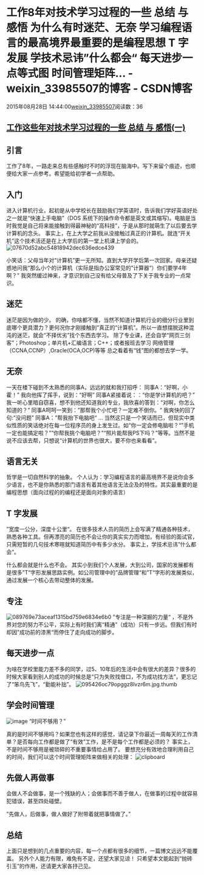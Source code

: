 # 工作8年对技术学习过程的一些 总结 与 感悟 为什么有时迷茫、无奈 学习编程语言的最高境界最重要的是编程思想 T 字发展 学技术忌讳”什么都会“ 每天进步一点等式图 时间管理矩阵... - weixin_33985507的博客 - CSDN博客
2015年08月28日 14:44:00[weixin_33985507](https://me.csdn.net/weixin_33985507)阅读数：36
## [工作这些年对技术学习过程的一些 总结 与 感悟(一)](http://www.cnblogs.com/HQFZ/p/4761650.html)
## 引言
工作了8年，一路走来总有些感触时不时的浮现在脑海中。写下来留个痕迹，也顺便给大家一点参考。希望能给初学者一点帮助。
## 入门
进入计算机行业，起初是从中学校长在鼓励我们学英语时，告诉我们学好英语好处之一就是“快速上手电脑”（DOS 系统下的操作命令都是英文或其缩写)。电脑是当时我觉是自己将来能接触到得最神秘的“高科技”，于是从那时就萌生了以后要去学计算机的念头。
事实上，在上大学之前我从没接触过真正的计算机。就连“开关机”这个技术活还是在上大学后的第一堂上机课上学会的。
![07670d52abc54818942dec636edce439](https://images0.cnblogs.com/blog/684558/201508/262207577977464.jpg)
> 
小笑话：父母当年对“计算机”更一无所知。直到大学开学后第一次回家。母亲还疑惑地问我“那么小个的计算机（实际是指办公室常见的”计算器“）你们要学4年啊？”
我突然缓过神来，才意识到自己没有给父母普及了下关于我专业的一点常识。
## 迷茫
> 
迷茫是因为做的少。
的确，你啥都不懂，当然不知道计算机行业的细分行业里到底哪个更具潜力？更何况你才刚接触到”真正的“计算机”。所以一直想摆脱这种混沌的迷茫，就会“不择优劣”找个东西去学习。
除了专业课，还会自学“网页三剑客”；Photoshop；单片机+汇编语言；C++；或者报班去学习 网络管理（CCNA,CCNP）,Oracle(OCA,OCP)等等
总之看着有“钱”图的都想去学一学。
## 无奈
> 
一天在楼下碰到不太熟悉的同事A，远远的就和我打招呼：
同事A：“好啊，小霍！”
我向他挥了挥手，说到：“好啊”
同事A紧接着说：：“你是学计算机的吧？”
我一听心里暗自窃喜，想不到他还知道我的专业，我欣喜的答到：“对啊，你怎么知道的？”
同事A呵呵一笑到：”那帮我个小忙吧？一定难不倒你。“
我爽快的回了句:”没问题”
同事A：”帮我抬下电脑吧“
…
当然这只是一个笑话而已，但现实中类似性质的笑话绝对在每一位程序员的身上发生过。如“你一定会修电脑啦？“”手机一定也能搞定啦？””你帮我挑个电脑吧？”“照片能帮我PS下吗？”等等。当然不是说不应该去帮，只想说“计算机的世界也很大，要不你也来看看”。
## 语言无关
> 
哲学是一切自然科学的抽象。
个人认为：学习编程语言的最高境界不是说你会多少语言，也不是你熟悉的那门语言有着其他语言无法企及的特性。其实最重要的是编程思想（面向过程的的编程还是面向对象的语言）
## T 字发展
> 
”宽度一公分，深度十公里“。
在很多技术人员的简历上会写满了精通各种技术，熟悉各种工具。但再漂亮的简历也不会让你的真实实力而增加，有经验的面试官，只需短暂的几句技术寒暄就知道简历中有多少水分。
事实上，学技术忌讳”什么都会“。
> 
什么都会就是什么也不会。
其实小到我们个人发展，大到公司，国家的发展都有是很多”T“字形发展思路实例。如公司管理中的”品牌管理“和”T“字形的发展类似，通过发展一个核心去带动整体的发展。
## 专注
![089769e73aceaf1315bd759e6834e6b0](https://images0.cnblogs.com/blog/684558/201508/271634341873602.png)
”专注是一种深掘的力量“ ，不是外界对您的努力不公平，实际上有时我们离“精通”（成功）只有一步远。但我们有时却因”成功前的漆黑“而停住了走向成功的脚步。
## 每天进步一点
为啥在学校里能力差不多的同学，过5、10年后的生活中会有很大的差异？很多的时候大家看到别人的成功的时候总是“只为失败找借口，不为成功找方法”，更忘记了“笨鸟先飞”，“勤能补拙”。
![095426oc79opggz8lvzr6m.jpg.thumb](https://images0.cnblogs.com/blog/684558/201508/271634352197017.jpg)
## 学会时间管理
![image](https://images0.cnblogs.com/blog/684558/201508/271725100477274.png)
“时间不够用？”
> 
真的是时间不够用吗？如果您也有这样的感觉，请记录下你最近一周每天的工作清单？是否每向工作都是做了“有效”工作，是不是每个工作都是必须的？
事实上，不是时间不够用是被琐碎的不重要事情给占用了。
要想充分有效地合理利用自己的时间，我们可以这个时间管理矩阵来做相关的处理：
![clipboard](https://images0.cnblogs.com/blog/684558/201508/271725111729717.png)
## 先做人再做事
会做人不会做事，是一个残缺的人；会做事而不善于做人，在做事的过程中就容易犯错误，甚至四处碰壁。
> 
”先做人，后做事，做人做好了附带着就把事情做了。”
## 总结
上面只是想到的几点重要的内容，每一个点都有很多的细节，一篇博文远远不能覆盖。
另外个人能力有限，难免有不足，还望大家见谅！
只希望本文能起到“抛砖引玉”的作用，还请更大家各抒己见。
